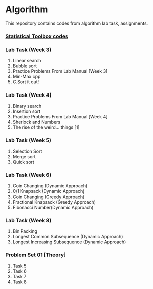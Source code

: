 # Algorithm
This repository contains codes from algorithm lab task, assignments.
### [Statistical Toolbox codes](https://github.com/foysal15-12486/algorithms-lab/tree/master/Statistical%20Toolbox%20Project)

### Lab Task (Week 3)
1. Linear search
2. Bubble sort
3. Practice Problems From Lab Manual [Week 3]
4. Min-Max.cpp
5. C.Sort it out!

### Lab Task (Week 4)
1. Binary search
2. Insertion sort
3. Practice Problems From Lab Manual [Week 4]
4. Sherlock and Numbers
5. The rise of the weird... things [1]

### Lab Task (Week 5)
1. Selection Sort
2. Merge sort
3. Quick sort

### Lab Task (Week 6)
1. Coin Changing (Dynamic Approach)
2. 0/1 Knapsack (Dynamic Approach)
3. Coin Changing (Greedy Approach)
4. Fractional Knapsack (Greedy Approach)
5. Fibonacci Number(Dynamic Approach)

### Lab Task (Week 8)
1. Bin Packing
2. Longest Common Subsequence (Dynamic Approach)
3. Longest Increasing Subsequence (Dynamic Approach)

### Problem Set 01 [Theory]
1. Task 5
2. Task 6
3. Task 7
4. Task 8
